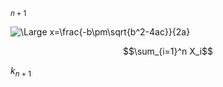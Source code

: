 $_{n+1}$


![\Large x=\frac{-b\pm\sqrt{b^2-4ac}}{2a}](https://latex.codecogs.com/svg.latex?\Large&space;x=\frac{-b\pm\sqrt{b^2-4ac}}{2a})


$$\sum_{i=1}^n X_i$$


$k_{n+1}$
